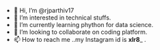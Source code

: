 - 👋 Hi, I’m @rjparthiv17
- 👀 I’m interested in technical stuffs.
- 🌱 I’m currently learning phython for data science.
- 💞️ I’m looking to collaborate on coding platform.
- 📫 How to reach me ..my Instagram id is ____xlr8_____ .

<!---
rjparthiv17/rjparthiv17 is a ✨ special ✨ repository because its `README.md` (this file) appears on your GitHub profile.
You can click the Preview link to take a look at your changes.
--->
